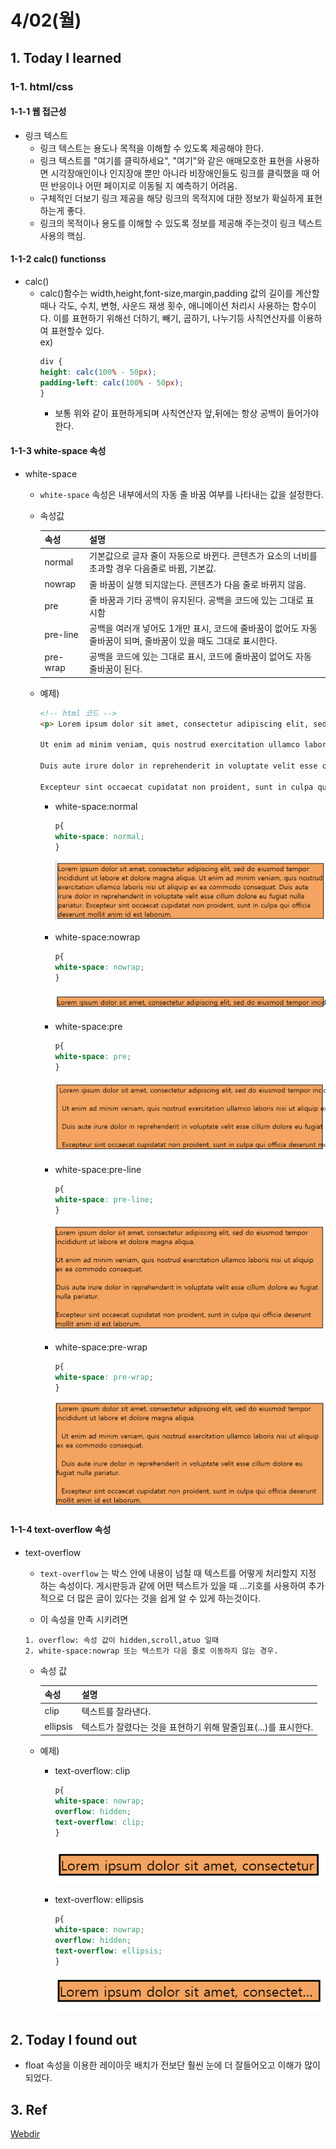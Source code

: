 # 4/02(월)

## 1. Today I learned

### 1-1. html/css

#### 1-1-1 웹 접근성
  - 링크 텍스트
    - 링크 텍스트는 용도나 목적을 이해할 수 있도록 제공해야 한다.
    - 링크 텍스트를 "여기를 클릭하세요", "여기"와 같은 애매모호한 표현을 사용하면 시각장애인이나 인지장애 뿐만 아니라 비장애인들도 링크를 클릭했을 때 어떤 반응이나 어떤 페이지로 이동될 지 예측하기 어려움.
    - 구체적인 더보기 링크 제공을 해당 링크의 목적지에 대한 정보가 확실하게 표현하는게 좋다.
    - 링크의 목적이나 용도를 이해할 수 있도록 정보를 제공해 주는것이 링크 텍스트 사용의 핵심.

#### 1-1-2 calc() functionss
  - calc()
    - calc()함수는 width,height,font-size,margin,padding 값의 길이를 계산할때나 각도, 수치, 변형, 사운드 재생 횟수, 애니메이션 처리시 사용하는 함수이다. 이를 표현하기 위해선 더하기, 빼기, 곱하기, 나누기등 사칙연산자를 이용하여 표현할수 있다.  
    ex)  
      ```css
      div {
      height: calc(100% - 50px);
      padding-left: calc(100% - 50px);
      }
      ```
      - 보통 위와 같이 표현하게되며 사칙연산자 앞,뒤에는 항상 공백이 들어가야 한다.

#### 1-1-3 white-space 속성
  - white-space
    - `white-space` 속성은 내부에서의 자동 줄 바꿈 여부를 나타내는 값을 설정한다.

    - 속성값 

      속성 | 설명
      -----|-----
      normal |  기본값으로 글자 줄이 자동으로 바뀐다. 콘텐츠가 요소의 너비를 초과할 경우 다음줄로 바뀜, 기본값.
      nowrap | 줄 바꿈이 실행 되지않는다. 콘텐츠가 다음 줄로 바뀌지 않음.
      pre | 줄 바꿈과 기타 공백이 유지된다. 공백을 코드에 있는 그대로 표시함
      pre-line | 공백을 여러개 넣어도 1개만 표시, 코드에 줄바꿈이 없어도 자동 줄바꿈이 되며, 줄바꿈이 있을 때도 그대로 표시한다.
      pre-wrap | 공백을 코드에 있는 그대로 표시, 코드에 줄바꿈이 없어도 자동 줄바꿈이 된다.
    
    - 예제)

      ```html
      <!-- html 코드 -->
      <p> Lorem ipsum dolor sit amet, consectetur adipiscing elit, sed do eiusmod tempor incididunt ut labore et dolore magna aliqua.
    
      Ut enim ad minim veniam, quis nostrud exercitation ullamco laboris nisi ut aliquip ex ea commodo consequat.
  
      Duis aute irure dolor in reprehenderit in voluptate velit esse cillum dolore eu fugiat nulla pariatur.
  
      Excepteur sint occaecat cupidatat non proident, sunt in culpa qui officia deserunt mollit anim id est laborum.</p>
      ```

      - white-space:normal
        ```css
        p{
        white-space: normal;
        }
        ```
        ![inline](/week3/images/normal.PNG) 
      
      - white-space:nowrap
        ```css
        p{
        white-space: nowrap;
        }
        ```
        ![inline](/week3/images/nowrap.PNG) 

      - white-space:pre
        ```css
        p{
        white-space: pre;
        }
        ```
        ![inline](/week3/images/pre.PNG) 

      - white-space:pre-line
        ```css
        p{
        white-space: pre-line;
        }
        ```
        ![inline](/week3/images/pre-line.PNG) 

      - white-space:pre-wrap
        ```css
        p{
        white-space: pre-wrap;
        }
        ```
        ![inline](/week3/images/pre-wrap.PNG) 

#### 1-1-4 text-overflow 속성
  - text-overflow
    - `text-overflow` 는 박스 안에 내용이 넘칠 때 텍스트를 어떻게 처리할지 지정 하는 속성이다. 게시판등과 같에 어떤 텍스트가 있을 때 ...기호를 사용하여 추가적으로 더 많은 글이 있다는 것을 쉽게 알 수 있게 하는것이다.

    - 이 속성을 만족 시키려면  
    ```
    1. overflow: 속성 값이 hidden,scroll,atuo 일때
    2. white-space:nowrap 또는 텍스트가 다음 줄로 이동하지 않는 경우.
    ```

    - 속성 값

      속성 | 설명
      -----|-----
      clip | 텍스트를 잘라낸다.
      ellipsis | 텍스트가 잘렸다는 것을 표현하기 위해 말줄임표(...)를 표시한다.

    - 예제)
      - text-overflow: clip
        ```css
        p{
        white-space: nowrap;
        overflow: hidden;
        text-overflow: clip;
        }
        ```
        ![inline](/week3/images/clip.PNG) 

       - text-overflow: ellipsis
         ```css
         p{
         white-space: nowrap;
         overflow: hidden;
         text-overflow: ellipsis;
         }
         ```
          ![inline](/week3/images/ellipsis.PNG) 


## 2. Today I found out
  - float 속성을 이용한 레이아웃 배치가 전보단 훨씬 눈에 더 잘들어오고 이해가 많이 되었다.  

## 3. Ref
[Webdir](http://webdir.tistory.com/347)